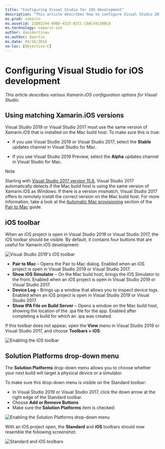 ```yaml
---
title: "Configuring Visual Studio for iOS development"
description: "This article describes how to configure Visual Studio 2019 for Xamarin.iOS development. In particular, it discusses how to configure the installed version of Xamarin.iOS, the iOS toolbar, and the Solution Platforms drop-down menu."
ms.prod: xamarin
ms.assetid: 22D82244-890D-4325-B3CC-C0AC49130BCA
ms.technology: xamarin-ios
author: davidortinau
ms.author: daortin
ms.date: 04/16/2018
no-loc: [Objective-C]
---
```


# Configuring Visual Studio for iOS development

_This article describes various Xamarin.iOS configuration options for Visual
Studio._

## Using matching Xamarin.iOS versions

Visual Studio 2019 or Visual Studio 2017 must use the same version of Xamarin.iOS that is installed
on the Mac build host. To make sure this is true:

- If you use Visual Studio 2019 or Visual Studio 2017, select the **Stable** updates channel in Visual Studio for Mac.

- If you use Visual Studio 2019 Preview, select the **Alpha** updates channel in Visual Studio for Mac.

> [!NOTE]
> Starting with [Visual Studio 2017 version
> 15.6](/visualstudio/releasenotes/vs2017-relnotes#automatic-macos-provisioning),
> Visual Studio 2017 automatically detects if the Mac build host is using the
> same version of Xamarin.iOS as Windows. If there is a version mismatch,
> Visual Studio 2017 offers to remotely install the correct version on the Mac
> build host. For more information, take a look at the [Automatic Mac
> provisioning](~/ios/get-started/installation/windows/connecting-to-mac/index.md#automatic-mac-provisioning)
> section of the [Pair to
> Mac](~/ios/get-started/installation/windows/connecting-to-mac/index.md)
> guide.

## iOS toolbar

When an iOS project is open in Visual Studio 2019 or Visual Studio 2017, the iOS toolbar should be
visible.  By default, it contains four buttons that are useful for
Xamarin.iOS development:

![Visual Studio 2019's iOS toolbar](config-options-images/ios-toolbar.png)

- **Pair to Mac** – Opens the Pair to Mac dialog. Enabled when an iOS
  project is open in Visual Studio 2019 or Visual Studio 2017.
- **Show iOS Simulator** – On the Mac build host, brings the iOS Simulator
  to the front. Enabled when an iOS project is open in Visual Studio 2019 or Visual Studio 2017.
- **Device Log** – Brings up a window that allows you to inspect device 
  logs. Enabled when an iOS project is open in Visual Studio 2019 or Visual Studio 2017.
- **Show IPA File on Build Server** – Opens a window on the Mac build
  host, showing the location of the .ipa file for the app. Enabled after
  completing a build for which an .ipa was created.

If this toolbar does not appear, open the **View** menu in Visual Studio 2019 or Visual Studio 2017,
and choose **Toolbars > iOS**:

![Enabling the iOS toolbar](config-options-images/ios-toolbar-enable.png "Enabling the iOS
toolbar")

## Solution Platforms drop-down menu

The **Solution Platforms** drop-down menu allows you to choose whether
your next build will target a physical device or a simulator.

To make sure this drop-down menu is visible on the Standard toolbar:

- In Visual Studio 2019 or Visual Studio 2017, click the down arrow at the right edge of the Standard toolbar.
- Choose **Add or Remove Buttons** 
- Make sure the **Solution Platforms** item is checked:

![Enabling the Solution Platforms drop-down
menu](config-options-images/solution-platforms-enable.png "Enabling the Solution Platforms
drop-down menu")

With an iOS project open, the **Standard** and **iOS** toolbars should now 
resemble the following screenshot:

![Standard and iOS toolbars](config-options-images/toolbars.png "Standard and iOS toolbars")